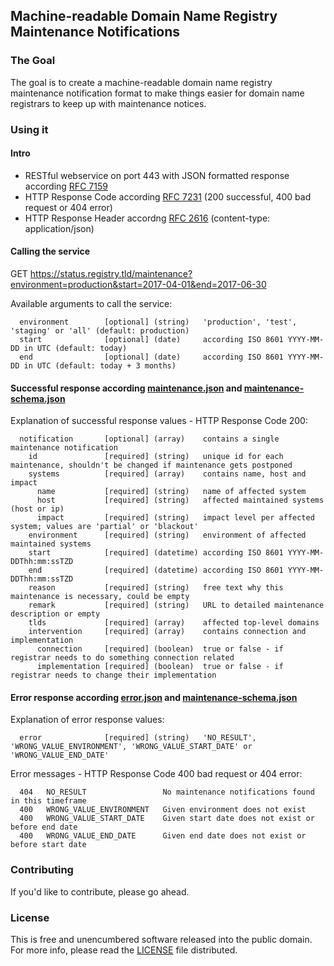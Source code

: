 ## Machine-readable Domain Name Registry Maintenance Notifications

### The Goal
The goal is to create a machine-readable domain name registry maintenance notification format to make things easier for domain name registrars to keep up with maintenance notices.

### Using it

#### Intro
  * RESTful webservice on port 443 with JSON formatted response according [RFC 7159](https://tools.ietf.org/html/rfc7159)
  * HTTP Response Code according [RFC 7231](https://tools.ietf.org/html/rfc7231) (200 successful, 400 bad request or 404 error)
  * HTTP Response Header accordng [RFC 2616](https://tools.ietf.org/html/rfc2616#section-14.17) (content-type: application/json)

#### Calling the service
GET https://status.registry.tld/maintenance?environment=production&start=2017-04-01&end=2017-06-30

Available arguments to call the service:
```
  environment        [optional] (string)   'production', 'test', 'staging' or 'all' (default: production)
  start              [optional] (date)     according ISO 8601 YYYY-MM-DD in UTC (default: today)
  end                [optional] (date)     according ISO 8601 YYYY-MM-DD in UTC (default: today + 3 months)
```

#### Successful response according [maintenance.json] and [maintenance-schema.json]

Explanation of successful response values - HTTP Response Code 200:
```
  notification       [optional] (array)    contains a single maintenance notification
    id               [required] (string)   unique id for each maintenance, shouldn't be changed if maintenance gets postponed
    systems          [required] (array)    contains name, host and impact
      name           [required] (string)   name of affected system
      host           [required] (string)   affected maintained systems (host or ip)
      impact         [required] (string)   impact level per affected system; values are 'partial' or 'blackout'
    environment      [required] (string)   environment of affected maintained systems
    start            [required] (datetime) according ISO 8601 YYYY-MM-DDThh:mm:ssTZD
    end              [required] (datetime) according ISO 8601 YYYY-MM-DDThh:mm:ssTZD
    reason           [required] (string)   free text why this maintenance is necessary, could be empty
    remark           [required] (string)   URL to detailed maintenance description or empty
    tlds             [required] (array)    affected top-level domains
    intervention     [required] (array)    contains connection and implementation
      connection     [required] (boolean)  true or false - if registrar needs to do something connection related
      implementation [required] (boolean)  true or false - if registrar needs to change their implementation
```

#### Error response according [error.json] and [maintenance-schema.json]

Explanation of error response values:
```
  error              [required] (string)   'NO_RESULT', 'WRONG_VALUE_ENVIRONMENT', 'WRONG_VALUE_START_DATE' or 'WRONG_VALUE_END_DATE'
```

Error messages - HTTP Response Code 400 bad request or 404 error:
```
  404   NO_RESULT                 No maintenance notifications found in this timeframe
  400   WRONG_VALUE_ENVIRONMENT   Given environment does not exist
  400   WRONG_VALUE_START_DATE    Given start date does not exist or before end date
  400   WRONG_VALUE_END_DATE      Given end date does not exist or before start date
```
### Contributing
If you'd like to contribute, please go ahead.

### License
This is free and unencumbered software released into the public domain. For more info, please read the [LICENSE] file distributed.

[license]: /LICENSE
[maintenance.json]: /maintenance.json
[maintenance-schema.json]: /maintenance-schema.json
[error.json]: /error.json
